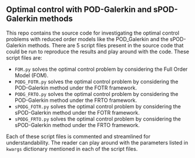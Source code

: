 ## Optimal control with POD-Galerkin and sPOD-Galerkin methods

This repo contains the source code for investigating the optimal control problems with reduced order models like the POD_Galerkin and the sPOD-Galerkin methods. There are 5 script files present in the source code that could be run to reproduce the results and play around with the code. These script files are: 
* `FOM.py` solves the optimal control problem by considering the Full Order Model (FOM).
* `PODG_FOTR.py` solves the optimal control problem by considering the POD-Galerkin method under the FOTR framework.
* `PODG_FRTO.py` solves the optimal control problem by considering the POD-Galerkin method under the FRTO framework.
* `sPODG_FOTR.py` solves the optimal control problem by considering the sPOD-Galerkin method under the FOTR framework.
* `sPODG_FRTO.py` solves the optimal control problem by considering the sPOD-Galerkin method under the FRTO framework.

Each of these script files is commented and streamlined for understandability. The reader can play around with the parameters listed in `kwargs` dictionary mentioned in each of the script files. 

